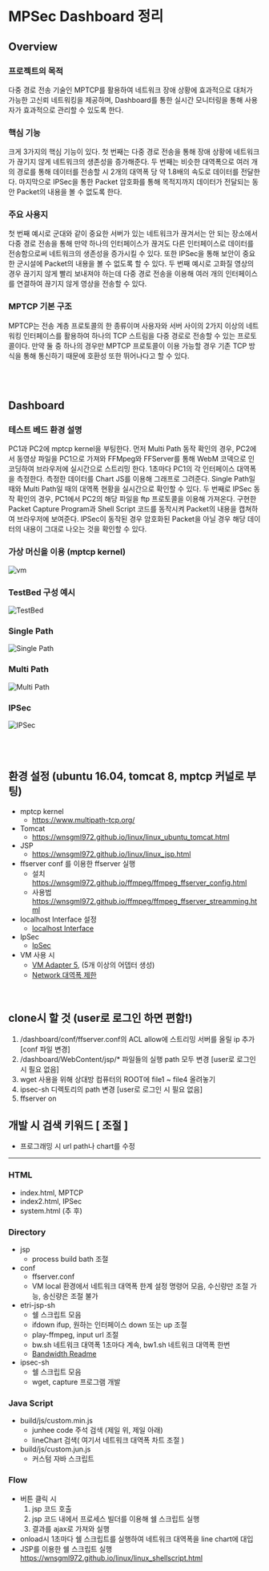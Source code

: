 # MPSec Dashboard 정리

## Overview

### 프로젝트의 목적
다중 경로 전송 기술인 MPTCP를 활용하여 네트워크 장애 상황에 효과적으로 대처가 가능한 고신뢰 네트워킹을 제공하며, Dashboard를 통한 실시간 모니터링을 통해 사용자가 효과적으로 관리할 수 있도록 한다.

### 핵심 기능
크게 3가지의 핵심 기능이 있다. 첫 번째는 다중 경로 전송을 통해 장애 상황에 네트워크가 끊기지 않게 네트워크의 생존성을 증가해준다. 두 번째는 비슷한 대역폭으로 여러 개의 경로를 통해 데이터를 전송할 시 2개의 대역폭 당 약 1.8배의 속도로 데이터를 전달한다. 마지막으로 IPSec을 통한 Packet 암호화를 통해 목적지까지 데이터가 전달되는 동안 Packet의 내용을 볼 수 없도록 한다.

### 주요 사용지
첫 번째 예시로 군대와 같이 중요한 서버가 있는 네트워크가 끊겨서는 안 되는 장소에서 다중 경로 전송을 통해 만약 하나의 인터페이스가 끊겨도 다른 인터페이스로 데이터를 전송함으로써 네트워크의 생존성을 증가시킬 수 있다. 또한 IPSec을 통해 보안이 중요한 군시설에 Packet의 내용을 볼 수 없도록 할 수 있다. 두 번째 예시로 고화질 영상의 경우 끊기지 않게 빨리 보내져야 하는데 다중 경로 전송을 이용해 여러 개의 인터페이스를 연결하여 끊기지 않게 영상을 전송할 수 있다.

### MPTCP 기본 구조
MPTCP는 전송 계층 프로토콜의 한 종류이며 사용자와 서버 사이의 2가지 이상의 네트워킹 인터페이스를 활용하여 하나의 TCP 스트림을 다중 경로로 전송할 수 있는 프로토콜이다. 만약 둘 중 하나의 경우만 MPTCP 프로토콜이 이용 가능할 경우 기존 TCP 방식을 통해 통신하기 때문에 호환성 또한 뛰어나다고 할 수 있다.

<br/><br/>

## Dashboard

### 테스트 베드 환경 설명
PC1과 PC2에 mptcp kernel을 부팅한다. 먼저 Multi Path 동작 확인의 경우, PC2에서 동영상 파일을 PC1으로 가져와 FFMpeg와 FFServer를 통해 WebM 코덱으로 인코딩하여 브라우저에 실시간으로 스트리밍 한다. 1초마다 PC1의 각 인터페이스 대역폭을 측정한다. 측정한 데이터를 Chart JS를 이용해 그래프로 그려준다. Single Path일 때와 Multi Path일 때의 대역폭 현황을 실시간으로 확인할 수 있다. 두 번째로 IPSec 동작 확인의 경우, PC1에서 PC2의 해당 파일을 ftp 프로토콜을 이용해 가져온다. 구현한 Packet Capture Program과 Shell Script 코드를 동작시켜 Packet의 내용을 캡쳐하여 브라우저에 보여준다. IPSec이 동작된 경우 암호화된 Packet을 아닐 경우 해당 데이터의 내용이 그대로 나오는 것을 확인할 수 있다.

### 가상 머신을 이용 (mptcp kernel)

![vm](/md_images/vm.png)

### TestBed 구성 예시

![TestBed](/md_images/testSet.png)

### Single Path

![Single Path](/md_images/sptcp.png)

### Multi Path

![Multi Path](/md_images/mptcp.png)

### IPSec

![IPSec](/md_images/ipsec.png)

<br/><br/>

## 환경 설정 (ubuntu 16.04, tomcat 8, mptcp 커널로 부팅)
* mptcp kernel
  * <https://www.multipath-tcp.org/>
* Tomcat
  * <https://wnsgml972.github.io/linux/linux_ubuntu_tomcat.html>
* JSP
  * <https://wnsgml972.github.io/linux/linux_jsp.html>
* ffserver conf 를 이용한 ffserver 실행
  * 설치 <https://wnsgml972.github.io/ffmpeg/ffmpeg_ffserver_config.html>
  * 사용법 <https://wnsgml972.github.io/ffmpeg/ffmpeg_ffserver_streamming.html>
* localhost Interface 설정
  * [localhost Interface](/contents/localhost.md)
* IpSec
  * [IpSec](/contents/ipsec.md)
* VM 사용 시
  * [VM Adapter 5](/contents/in_vm_create_more_than_5_adaters.md), (5개 이상의 어뎁터 생성)
  * [Network 대역폭 제한](/conf/limit-network-state)


<br/>

## clone시 할 것 (user로 로그인 하면 편함!)
  1. /dashboard/conf/ffserver.conf의 ACL allow에 스트리밍 서버를 올릴 ip 추가  [conf 파일 변경]
  2. /dashboard/WebContent/jsp/* 파일들의 실행 path 모두 변경 [user로 로그인 시 필요 없음]
  4. wget 사용을 위해 상대방 컴퓨터의 ROOT에 file1 ~ file4 올려놓기
  5. ipsec-sh 디렉토리의 path 변경 [user로 로그인 시 필요 없음]
  6. ffserver on

## 개발 시 검색 키워드 [ 조절 ]
* 프로그래밍 시 url path나 chart를 수정

<hr/>

### HTML
* index.html,  MPTCP
* index2.html, IPSec
* system.html (추 후)

### Directory
* jsp
  * process build bath 조절
* conf
  * ffserver.conf  
  * VM local 환경에서 네트워크 대역폭 한계 설정 명령어 모음, 수신량만 조절 가능, 송신량은 조절 불가
* etri-jsp-sh
  * 쉘 스크립트 모음
  * ifdown ifup, 원하는 인터페이스 down 또는 up 조절
  * play-ffmpeg, input url 조절
  * bw.sh 네트워크 대역폭 1초마다 계속,  bw1.sh 네트워크 대역폭 한번
  * [Bandwidth Readme](/contents/bandwidth.md)
* ipsec-sh
  * 쉘 스크립트 모음
  * wget, capture 프로그램 개발

### Java Script
* build/js/custom.min.js
  * junhee code 주석 검색 (제일 위, 제일 아래)
  * lineChart 검색( 여기서 네트워크 대역폭 차트 조절 )
* build/js/custom.jun.js
  * 커스텀 자바 스크립트

### Flow
* 버튼 클릭 시
  1. jsp 코드 호출
  2. jsp 코드 내에서 프로세스 빌더를 이용해 쉘 스크립트 실행
  3. 결과를 ajax로 가져와 실행
* onload시 1초마다 쉘 스크립트를 실행하여 네트워크 대역폭을 line chart에 대입
* JSP를 이용한 쉘 스크립트 실행 <https://wnsgml972.github.io/linux/linux_shellscript.html>
